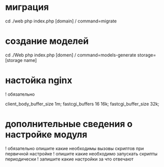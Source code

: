 # миграция

cd ./web
php index.php [domain] / command=migrate

# создание моделей

cd ./Web
php index.php [domen] / command=models-generate storage=[storage name]

# настойка nginx

! обязательно 

client_body_buffer_size 1m;
fastcgi_buffers 16 16k;
fastcgi_buffer_size 32k;


# дополнительные сведения о настройке модуля
! обязательно опишите какие необходимы вызовы скриптов при первичной настройке
! опишите какие необходимо запускать скрипты периодически
! запишите какие настройки за что отвечают
